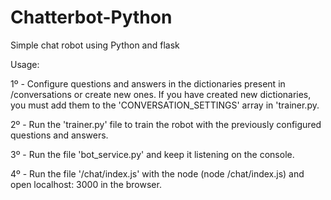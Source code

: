 # Chatterbot-Python
Simple chat robot using Python and flask

Usage:

1º - Configure questions and answers in the dictionaries present in /conversations or create new ones. If you have created new dictionaries, you must add them to the 'CONVERSATION_SETTINGS' array in 'trainer.py.

2º - Run the 'trainer.py' file to train the robot with the previously configured questions and answers.

3º - Run the file 'bot_service.py' and keep it listening on the console.

4º - Run the file '/chat/index.js' with the node (node /chat/index.js) and open localhost: 3000 in the browser.
